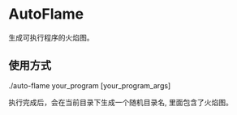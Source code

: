 # AutoFlame

生成可执行程序的火焰图。

<!-- ## 环境准备 -->

## 使用方式
./auto-flame your_program [your_program_args]

执行完成后，会在当前目录下生成一个随机目录名, 里面包含了火焰图。